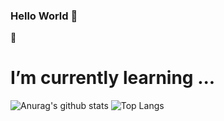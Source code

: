 ### Hello World 👋

<!--
**hhhminme/hhhminme** is a ✨ _special_ ✨ reposithttps://github.com/hhhminme/hhhminme/blob/main/README.mdory because its `README.md` (this file) appears on your GitHub profile.

Here are some ideas to get you started:
- 🔭 I’m currently working on ...
- 🌱 I’m currently learning ...
- 👯 I’m looking to collaborate on ...
- 🤔 I’m looking for help with ...
- 💬 Ask me about ...
- 📫 How to reach me: ...
- 😄 Pronouns: ...
- ⚡ Fun fact: ...
--><a>🌱 <h1>I’m currently learning ...</h1></a>
![Anurag's github stats](https://github-readme-stats.vercel.app/api?username=hhhminme&show_icons=true&theme=dracula&count_private=true)
![Top Langs](https://github-readme-stats.vercel.app/api/top-langs/?username=hhhminme&layout=compact&theme=dracula&count_private=true)

